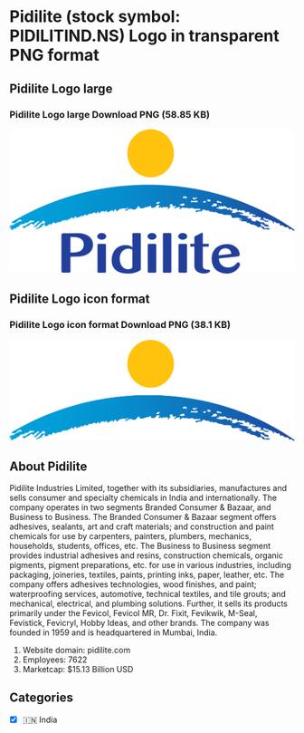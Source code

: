 # Pidilite (stock symbol: PIDILITIND.NS) Logo in transparent PNG format

## Pidilite Logo large

### Pidilite Logo large Download PNG (58.85 KB)

![Pidilite Logo large Download PNG (58.85 KB)](/img/orig/PIDILITIND.NS_BIG-bc2f4e2a.png)

## Pidilite Logo icon format

### Pidilite Logo icon format Download PNG (38.1 KB)

![Pidilite Logo icon format Download PNG (38.1 KB)](/img/orig/PIDILITIND.NS-68d42ba2.png)

## About Pidilite

Pidilite Industries Limited, together with its subsidiaries, manufactures and sells consumer and specialty chemicals in India and internationally. The company operates in two segments Branded Consumer & Bazaar, and Business to Business. The Branded Consumer & Bazaar segment offers adhesives, sealants, art and craft materials; and construction and paint chemicals for use by carpenters, painters, plumbers, mechanics, households, students, offices, etc. The Business to Business segment provides industrial adhesives and resins, construction chemicals, organic pigments, pigment preparations, etc. for use in various industries, including packaging, joineries, textiles, paints, printing inks, paper, leather, etc. The company offers adhesives technologies, wood finishes, and paint; waterproofing services, automotive, technical textiles, and tile grouts; and mechanical, electrical, and plumbing solutions. Further, it sells its products primarily under the Fevicol, Fevicol MR, Dr. Fixit, Fevikwik, M-Seal, Fevistick, Fevicryl, Hobby Ideas, and other brands. The company was founded in 1959 and is headquartered in Mumbai, India.

1. Website domain: pidilite.com
2. Employees: 7622
3. Marketcap: $15.13 Billion USD


## Categories
- [x] 🇮🇳 India
